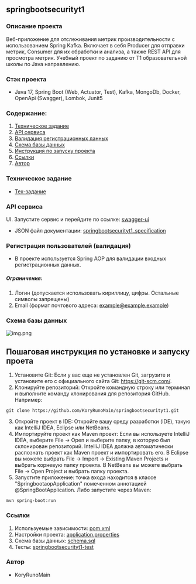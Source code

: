 ## springbootsecurityt1

### Описание проекта
Веб-приложение для отслеживания метрик производительности с использованием Spring Kafka.
Включает в себя Producer для отправки метрик, Consumer для их обработки и анализа, 
а также REST API для просмотра метрик.
Учебный проект по заданию от T1 образовательной школы по Java направлению.

### Стэк проекта
* Java 17, Spring Boot (Web, Actuator, Test), Kafka, MongoDb, Docker, OpenApi (Swagger), Lombok, Junit5


### Содержание:
1. [Техническое задание](#техническое-задание)
2. [API сервиса](#api-сервиса)
3. [Валидация регистрационных данных](#регистрация-пользователей-валидация)
4. [Схема базы данных](#схема-базы-данных)
5. [Инструкция по запуску проекта](#пошаговая-инструкция-по-установке-и-запуску-проета)
5. [Ссылки](#ссылки)
6. [Автор](#автор)

### Техническое задание
* [Тех-задание](docs/OpenSchoolDz3.txt)

### API сервиса
UI. Запустите сервис и перейдите по ссылке: [swagger-ui](http://localhost:8080/swagger-ui.html)

* JSON файл документации:
  [springbootsecurityt1_specification](docs/springbootsecurityt1-openApi-specification.json)


### Регистрация пользователей (валидация)
* В проекте используется Spring AOP для валидации входных регистрационных данных.

##### Ограничения:
1. Логин (допускается использовать кириллицу, цифры. Остальные символы запрещены)
2. Email (формат почтового адреса: example@example.example)


### Схема базы данных
![img.png](docs/schema-diagram.png)

## Пошаговая инструкция по установке и запуску проета
1. Установите Git: Если у вас еще не установлен Git, загрузите и установите его с официального сайта
   Git: https://git-scm.com/.
2. Клонируйте репозиторий: Откройте командную строку или терминал и выполните команду клонирования для репозитория
   GitHub. Например:

```
git clone https://github.com/KoryRunoMain/springbootsecurityt1.git
```

3. Откройте проект в IDE: Откройте вашу среду разработки (IDE), такую как IntelliJ IDEA, Eclipse или NetBeans.
4. Импортируйте проект как Maven проект: Если вы используете IntelliJ IDEA,
   выберите File -> Open и выберите папку, в которую был склонирован репозиторий.
   IntelliJ IDEA должна автоматически распознать проект как Maven проект и импортировать его.
   В Eclipse вы можете выбрать File -> Import -> Existing Maven Projects и выбрать корневую папку проекта.
   В NetBeans вы можете выбрать File -> Open Project и выбрать папку проекта.
5. Запустите приложение: точка входа находится в классе "SpringbootaopApplication" помеченном аннотацией
   @SpringBootApplication.
   Либо запустите через Maven:

```
mvn spring-boot:run
```

### Ссылки
1. Используемые зависимости: [pom.xml](pom.xml)
2. Настройки проекта: [application.properties](src/main/resources/application.properties)
3. Схема базы данных: [schema.sql](src/main/resources/schema.sql)
4. Тесты: [springbootsecurityt1-test](src/test/java/ru/koryruno/springbootsecurityt1)

### Автор
* KoryRunoMain